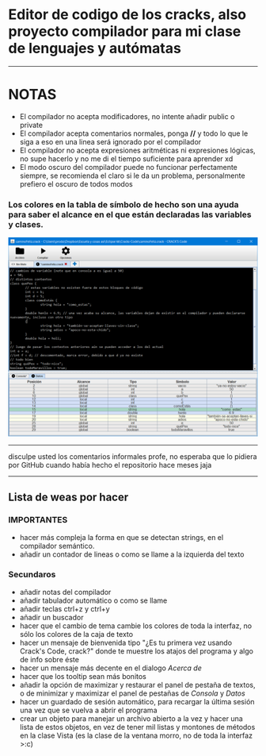 # Editor de codigo de los cracks, also proyecto compilador para mi clase de lenguajes y autómatas
--------------------------------
# NOTAS
- El compilador no acepta modificadores, no intente añadir public o private
- El compilador acepta comentarios normales, ponga <b>//</b> y todo lo que le siga a eso en una linea será ignorado por el compilador
- El compilador no acepta expresiones aritméticas ni expresiones lógicas, no supe hacerlo y no me di el tiempo suficiente para aprender xd
- El modo oscuro del compilador puede no funcionar perfectamente siempre, se recomienda el claro si le da un problema, personalmente prefiero el oscuro de todos modos

### Los colores en la tabla de símbolo de hecho son una ayuda para saber el alcance en el que están declaradas las variables y clases.
![Imagen del camino feliz](/img/caminoFeliz.png)


---------------------------------------
disculpe usted los comentarios informales profe, no esperaba que lo pidiera por GitHub cuando había hecho el repositorio hace meses jaja


-----------------------------------
## Lista de weas por hacer
### IMPORTANTES
- hacer más compleja la forma en que se detectan strings, en el compilador semántico.
- añadir un contador de lineas o como se llame a la izquierda del texto
### Secundaros
- añadir notas del compilador
- añadir tabulador automático o como se llame
- añadir teclas ctrl+z y ctrl+y
- añadir un buscador
- hacer que el cambio de tema cambie los colores de toda la interfaz, no sólo los colores de la caja de texto
- hacer un mensaje de bienvenida tipo "¿Es tu primera vez usando Crack's Code, crack?" donde te muestre los atajos del programa y algo de info sobre éste
- hacer un mensaje más decente en el dialogo <i>Acerca de</i>
- hacer que los tooltip	sean más bonitos
- añadir la opción de maximizar y restaurar el panel de pestaña de textos, o de minimizar y maximizar el panel de pestañas de <i>Consola</i> y <i>Datos</i>
- hacer un guardado de sesión automático, para recargar la última sesión una vez que se vuelva a abrir el programa
- crear un objeto para manejar un archivo abierto a la vez y hacer una lista de estos objetos, en vez de tener mil listas y montones de métodos en la clase Vista (es la clase de la ventana morro, no de toda la interfaz >:c)